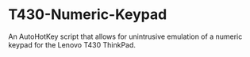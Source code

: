 # T430-Numeric-Keypad
An AutoHotKey script that allows for unintrusive emulation of a numeric keypad for the Lenovo T430 ThinkPad.
